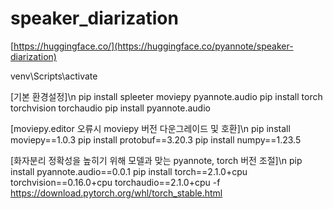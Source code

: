 # speaker_diarization
[https://huggingface.co/](https://huggingface.co/pyannote/speaker-diarization)

venv\Scripts\activate

[기본 환경설정]\n
pip install spleeter moviepy pyannote.audio
pip install torch torchvision torchaudio
pip install pyannote.audio

[moviepy.editor 오류시 moviepy 버전 다운그레이드 및 호환]\n
pip install moviepy==1.0.3
pip install protobuf==3.20.3
pip install numpy==1.23.5

[화자분리 정확성을 높히기 위해 모델과 맞는 pyannote, torch 버전 조절]\n
pip install pyannote.audio==0.0.1
pip install torch==2.1.0+cpu torchvision==0.16.0+cpu torchaudio==2.1.0+cpu -f https://download.pytorch.org/whl/torch_stable.html
